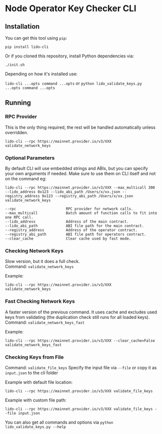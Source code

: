 # Node Operator Key Checker CLI

## Installation

You can get this tool using `pip`:

```
pip install lido-cli
```

Or if you cloned this repository, install Python dependencies via:

```
./init.sh
```

Depending on how it's installed use:

`lido-cli ...opts command ...opts` or `python lido_validate_keys.py ...opts command ...opts`

## Running

### RPC Provider

This is the only thing required, the rest will be handled automatically unless overridden.

```
lido-cli --rpc https://mainnet.provider.io/v3/XXX validate_network_keys
```

### Optional Parameters

By default CLI will use embedded strings and ABIs, but you can specify your own arguments if needed. Make sure to use them on CLI itself and not on the command eg:

```
lido-cli --rpc https://mainnet.provider.io/v3/XXX --max_multicall 300 --lido_address 0x123 --lido_abi_path /Users/x/xx.json --registry_address 0x123 --registry_abi_path /Users/x/xx.json validate_network_keys
```

```
--rpc						RPC provider for network calls.
--max_multicall				Batch amount of function calls to fit into one RPC call.
--lido_address				Address of the main contract.
--lido_abi_path				ABI file path for the main contract.
--registry_address			Address of the operator contract.
--registry_abi_path			ABI file path for operators contract.
--clear_cache				Clear cache used by fast mode.
```

### Checking Network Keys

Slow version, but it does a full check.  
Command: `validate_network_keys`

Example:

```
lido-cli --rpc https://mainnet.provider.io/v3/XXX validate_network_keys
```

### Fast Checking Network Keys

A faster version of the previous command. It uses cache and excludes used keys from validating (the duplication check still runs for all loaded keys).  
Command: `validate_network_keys_fast`

Example:

```
lido-cli --rpc https://mainnet.provider.io/v3/XXX --clear_cache=False validate_network_keys_fast
```

### Checking Keys from File

Command: `validate_file_keys`
Specify the input file via `--file` or copy it as `input.json` to the cli folder

Example with default file location:

```
lido-cli --rpc https://mainnet.provider.io/v3/XXX validate_file_keys
```

Example with custom file path:

```
lido-cli --rpc https://mainnet.provider.io/v3/XXX validate_file_keys --file input.json
```

You can also get all commands and options via `python lido_validate_keys.py --help`
